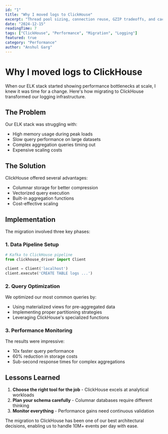 ```yaml
---
id: "1"
title: "Why I moved logs to ClickHouse"
excerpt: "Thread pool sizing, connection reuse, GZIP tradeoffs, and caching strategies that cut p99 latency from 380ms to 190ms."
date: "2024-12-15"
readingTime: 7
tags: ["ClickHouse", "Performance", "Migration", "Logging"]
featured: true
category: "Performance"
author: "Anshul Garg"
---
```


# Why I moved logs to ClickHouse

When our ELK stack started showing performance bottlenecks at scale, I knew it was time for a change. Here's how migrating to ClickHouse transformed our logging infrastructure.

## The Problem

Our ELK stack was struggling with:
- High memory usage during peak loads
- Slow query performance on large datasets
- Complex aggregation queries timing out
- Expensive scaling costs

## The Solution

ClickHouse offered several advantages:
- Columnar storage for better compression
- Vectorized query execution
- Built-in aggregation functions
- Cost-effective scaling

## Implementation

The migration involved three key phases:

### 1. Data Pipeline Setup
```python
# Kafka to ClickHouse pipeline
from clickhouse_driver import Client

client = Client('localhost')
client.execute('CREATE TABLE logs ...')
```

### 2. Query Optimization
We optimized our most common queries by:
- Using materialized views for pre-aggregated data
- Implementing proper partitioning strategies
- Leveraging ClickHouse's specialized functions

### 3. Performance Monitoring
The results were impressive:
- 10x faster query performance
- 60% reduction in storage costs
- Sub-second response times for complex aggregations

## Lessons Learned

1. **Choose the right tool for the job** - ClickHouse excels at analytical workloads
2. **Plan your schema carefully** - Columnar databases require different thinking
3. **Monitor everything** - Performance gains need continuous validation

The migration to ClickHouse has been one of our best architectural decisions, enabling us to handle 10M+ events per day with ease.
